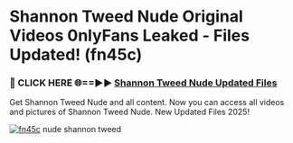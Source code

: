 # Shannon Tweed Nude Original Videos 0nlyFans Leaked - Files Updated! (fn45c)

<h3>🔴 CLICK HERE 🌐==►► <a href="https://tinyurl.com/5h6xmrr3" rel="nofollow">Shannon Tweed Nude Updated Files</a></h3>

Get Shannon Tweed Nude and all content. Now you can access all videos and pictures of Shannon Tweed Nude. New Updated Files 2025!

[![fn45c](https://i.imgur.com/KVD873Z.gif)](https://tinyurl.com/5h6xmrr3)
nude shannon tweed